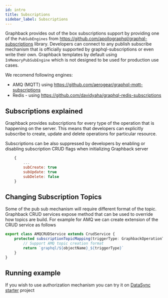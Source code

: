 ```yaml
---
id: intro 
title: Subscriptions 
sidebar_label: Subscriptions
---
```


Graphback provides out of the box subscriptions support by providing one of the `PubSubEngines` 
from https://github.com/apollographql/graphql-subscriptions library. 
Developers can connect to any publish subscribe mechanism that is officially supported by graphql-subscriptions
or even write their own.
Graphback templates by default using `InMemoryPubSubEngine` which is not designed to be used for production
use cases.

We recomend following engines:

- AMQ (MQTT) using https://github.com/aerogear/graphql-mqtt-subscriptions
- Redis - using https://github.com/davidyaha/graphql-redis-subscriptions

## Subscriptions explained

Graphback provides subscriptions for every type of the operation that is happening on the server. 
This means that developers can explicitly subscribe to create, update and delete operations for particular resource.

Subscriptions can be also suppressed by developers by enabling or disabling subscription CRUD flags when initializing Graphback server 

```js
    {
        ...
        subCreate: true
        subUpdate: true
        subDelete: false
    }
```

## Changing Subscription Topics

Some of the pub sub mechanism will require different format of the topic. 
Graphback CRUD services expose method that can be used to override how topics are build.
For example for AMQ we can create extension of the CRUD service as follows

```ts
export class AMQCRUDService extends CrudService {
    protected subscriptionTopicMapping(triggerType: GraphbackOperationType, objectName: string) {
        // Support AMQ topic creation format
        return `graphql/${objectName}_${triggerType}`
    }
}
```

## Running example

If you wish to use authorization mechanism you can try it on [DataSync starter](https://github.com/aerogear/datasync-starter) project